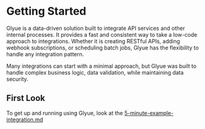 # Getting Started

Glyue is a data-driven solution built to integrate API services and other internal processes. It provides a fast and consistent way to take a low-code approach to integrations. Whether it is creating RESTful APIs, adding webhook subscriptions, or scheduling batch jobs, Glyue has the flexibility to handle any integration pattern.

Many integrations can start with a minimal approach, but Glyue was built to handle complex business logic, data validation, while maintaining data security.



## First Look

To get up and running using Glyue, look at the [5-minute-example-integration.md](5-minute-example-integration.md "mention")
